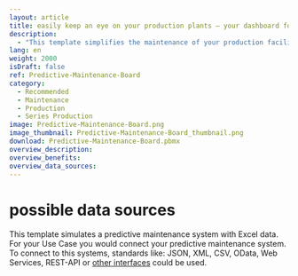 ```yaml
---
layout: article
title: easily keep an eye on your production plants ― your dashboard for predictive maintenance
description: 
  - "This template simplifies the maintenance of your production facilities. It makes the monitoring of your machines more efficient and provides reliable information about machine running times, the production process and also shows you possible failures so that you can take preventive action: In combination with a Predictive Maintenance Tool, this dashboard informs you about the time of the next expected machine failure and possible maintenance work to be carried out. It also displays current sensor data, such as temperature or vibrations per line in real-time. On the right hand side the current and future audits are listed. Download now and keep an eye on the next maintenance!"
lang: en
weight: 2000
isDraft: false
ref: Predictive-Maintenance-Board
category:
  - Recommended
  - Maintenance
  - Production
  - Series Production
image: Predictive-Maintenance-Board.png
image_thumbnail: Predictive-Maintenance-Board_thumbnail.png
download: Predictive-Maintenance-Board.pbmx
overview_description:
overview_benefits:
overview_data_sources:
---
```

# possible data sources

This template simulates a predictive maintenance system with Excel data. For your Use Case you would connect your predictive maintenance system. To connect to this systems, standards like: JSON, XML, CSV, OData, Web Services, REST-API or [other interfaces](https://peakboard.com/produkt/peakboard-versionen/#schnittstellen) could be used.